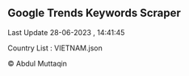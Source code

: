 

## Google Trends Keywords Scraper 
 
Last Update 28-06-2023 , 14:41:45

Country List :
VIETNAM.json



© Abdul Muttaqin 
